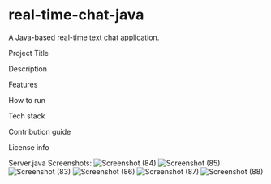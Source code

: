# real-time-chat-java
A Java-based real-time text chat application.

Project Title

Description

Features

How to run

Tech stack

Contribution guide

License info

Server.java Screenshots:
![Screenshot (84)](https://github.com/user-attachments/assets/a8fe4087-bf9b-4edf-b109-78e5e677c581)
![Screenshot (85)](https://github.com/user-attachments/assets/e47049f4-7f37-4494-b085-58e07fcfdf64)
![Screenshot (83)](https://github.com/user-attachments/assets/4862d5da-14c6-43e9-adb6-fe614eb63a6b)
![Screenshot (86)](https://github.com/user-attachments/assets/f1f9c965-f8f2-44ec-9f1d-965abb405137)
![Screenshot (87)](https://github.com/user-attachments/assets/9cee0a56-20ec-408f-9f61-548dc4edd682)
![Screenshot (88)](https://github.com/user-attachments/assets/22d02dac-b2da-4980-bdf6-a3a8070b3649)




